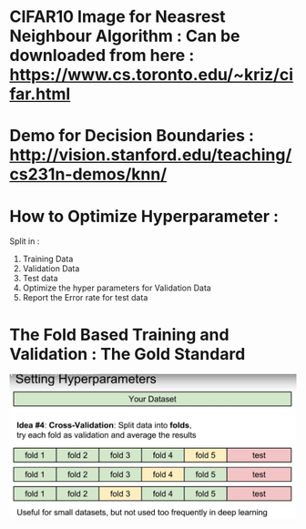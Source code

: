 # CIFAR10 Image for Neasrest Neighbour Algorithm : Can be downloaded from here : https://www.cs.toronto.edu/~kriz/cifar.html
# Demo for Decision Boundaries : http://vision.stanford.edu/teaching/cs231n-demos/knn/
# How to Optimize Hyperparameter :
Split in :
1. Training Data
2. Validation Data
3. Test data
4. Optimize the hyper parameters for Validation Data
5. Report the Error rate for test data
# The Fold Based Training and Validation : The Gold Standard 
![Fold based Training and validation](https://github.com/engr-dr-sab/cs231n-cnn-stanford/blob/master/fold%20based%20training%20and%20validation.png)
